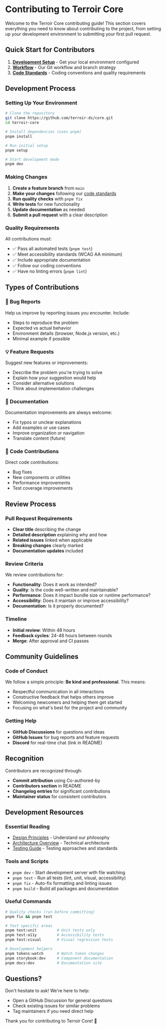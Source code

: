 # Contributing to Terroir Core

Welcome to the Terroir Core contributing guide! This section covers everything you need to know about contributing to the project, from setting up your development environment to submitting your first pull request.

## Quick Start for Contributors

1. **[Development Setup](./development-setup.md)** - Get your local environment configured
2. **[Workflow](./git-workflow.md)** - Our Git workflow and branch strategy
3. **[Code Standards](./code-standards.md)** - Coding conventions and quality requirements

## Development Process

### Setting Up Your Environment

```bash
# Clone the repository
git clone https://github.com/terroir-ds/core.git
cd terroir-core

# Install dependencies (uses pnpm)
pnpm install

# Run initial setup
pnpm setup

# Start development mode
pnpm dev
```

### Making Changes

1. **Create a feature branch** from `main`
2. **Make your changes** following our [code standards](./code-standards.md)
3. **Run quality checks** with `pnpm fix`
4. **Write tests** for new functionality
5. **Update documentation** as needed
6. **Submit a pull request** with a clear description

### Quality Requirements

All contributions must:
- ✅ Pass all automated tests (`pnpm test`)
- ✅ Meet accessibility standards (WCAG AA minimum)
- ✅ Include appropriate documentation
- ✅ Follow our coding conventions
- ✅ Have no linting errors (`pnpm lint`)

## Types of Contributions

### 🐛 Bug Reports
Help us improve by reporting issues you encounter. Include:
- Steps to reproduce the problem
- Expected vs actual behavior
- Environment details (browser, Node.js version, etc.)
- Minimal example if possible

### 💡 Feature Requests
Suggest new features or improvements:
- Describe the problem you're trying to solve
- Explain how your suggestion would help
- Consider alternative solutions
- Think about implementation challenges

### 📝 Documentation
Documentation improvements are always welcome:
- Fix typos or unclear explanations
- Add examples or use cases
- Improve organization or navigation
- Translate content (future)

### 🔧 Code Contributions
Direct code contributions:
- Bug fixes
- New components or utilities
- Performance improvements
- Test coverage improvements

## Review Process

### Pull Request Requirements
- **Clear title** describing the change
- **Detailed description** explaining why and how
- **Related issues** linked when applicable
- **Breaking changes** clearly marked
- **Documentation updates** included

### Review Criteria
We review contributions for:
- **Functionality**: Does it work as intended?
- **Quality**: Is the code well-written and maintainable?
- **Performance**: Does it impact bundle size or runtime performance?
- **Accessibility**: Does it maintain or improve accessibility?
- **Documentation**: Is it properly documented?

### Timeline
- **Initial review**: Within 48 hours
- **Feedback cycles**: 24-48 hours between rounds
- **Merge**: After approval and CI passes

## Community Guidelines

### Code of Conduct
We follow a simple principle: **Be kind and professional**. This means:
- Respectful communication in all interactions
- Constructive feedback that helps others improve
- Welcoming newcomers and helping them get started
- Focusing on what's best for the project and community

### Getting Help
- **GitHub Discussions** for questions and ideas
- **GitHub Issues** for bug reports and feature requests
- **Discord** for real-time chat (link in README)

## Recognition

Contributors are recognized through:
- **Commit attribution** using Co-authored-by
- **Contributors section** in README
- **Changelog entries** for significant contributions
- **Maintainer status** for consistent contributors

## Development Resources

### Essential Reading
- [Design Principles](../../foundations/design-principles.md) - Understand our philosophy
- [Architecture Overview](../../resources/architecture/README.md) - Technical architecture
- [Testing Guide](../testing/README.md) - Testing approaches and standards

### Tools and Scripts
- `pnpm dev` - Start development server with file watching
- `pnpm test` - Run all tests (lint, unit, visual, accessibility)
- `pnpm fix` - Auto-fix formatting and linting issues
- `pnpm build` - Build all packages and documentation

### Useful Commands
```bash
# Quality checks (run before committing)
pnpm fix && pnpm test

# Test specific areas
pnpm test:unit         # Unit tests only
pnpm test:a11y         # Accessibility tests
pnpm test:visual       # Visual regression tests

# Development helpers
pnpm tokens:watch      # Watch token changes
pnpm storybook:dev     # Component documentation
pnpm docs:dev          # Documentation site
```

## Questions?

Don't hesitate to ask! We're here to help:
- Open a GitHub Discussion for general questions
- Check existing issues for similar problems
- Tag maintainers if you need direct help

Thank you for contributing to Terroir Core! 🎉
